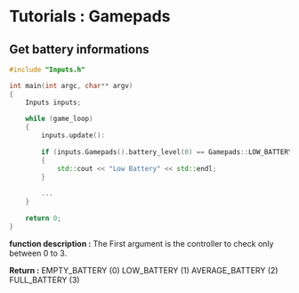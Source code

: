 # Tutorials : Gamepads

## Get battery informations


``` C++
#include "Inputs.h"

int main(int argc, char** argv) 
{
	Inputs inputs;
	
	while (game_loop)
	{
		inputs.update():	
		
		if (inputs.Gamepads().battery_level(0) == Gamepads::LOW_BATTERY)
		{
			std::cout << "Low Battery" << std::endl;
		}
		
		...
	}
	
	return 0;
}
```

**function description :**
The First argument is the controller to check only between 0 to 3.

**Return :**
EMPTY_BATTERY (0)
LOW_BATTERY (1)
AVERAGE_BATTERY (2)
FULL_BATTERY (3)
